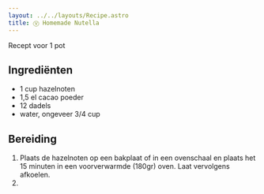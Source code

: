 ```yaml
---
layout: ../../layouts/Recipe.astro
title: Ⓥ Homemade Nutella
---
```

R﻿ecept voor 1 pot

## Ingrediënten

* 1﻿ cup hazelnoten
* 1﻿,5 el cacao poeder
* 1﻿2 dadels
* w﻿ater, ongeveer 3/4 cup

## Bereiding

1. P﻿laats de hazelnoten op een bakplaat of in een ovenschaal en plaats het 15 minuten in een voorverwarmde (180gr) oven. Laat vervolgens afkoelen.
2.